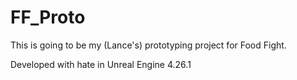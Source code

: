 # FF_Proto
This is going to be my (Lance's) prototyping project for Food Fight.

Developed with hate in Unreal Engine 4.26.1
